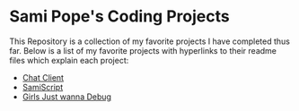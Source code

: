 # Sami Pope's Coding Projects

This Repository is a collection of my favorite projects I have completed thus far. 
Below is a list of my favorite projects with hyperlinks to their readme files which explain each project:

- [Chat Client](./ChatClient/ChatClientREADME.md)
- [SamiScript](./SamiScript/README.md)
- [Girls Just wanna Debug](./GJWDREADME.md)

